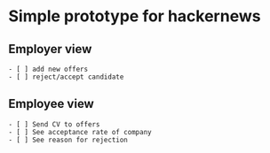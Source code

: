 # Simple prototype for hackernews
## Employer view
    - [ ] add new offers
    - [ ] reject/accept candidate
## Employee view
    - [ ] Send CV to offers
    - [ ] See acceptance rate of company
    - [ ] See reason for rejection
